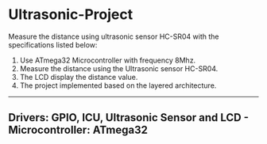 # Ultrasonic-Project

Measure the distance using ultrasonic sensor HC-SR04 with the specifications listed below:
  1. Use ATmega32 Microcontroller with frequency 8Mhz.
  2. Measure the distance using the Ultrasonic sensor HC-SR04.
  3. The LCD display the distance value.
  4. The project implemented based on the layered architecture.
-----------------------------------------------------------------------------
Drivers: GPIO, ICU, Ultrasonic Sensor and LCD - Microcontroller: ATmega32
-----------------------------------------------------------------------------
